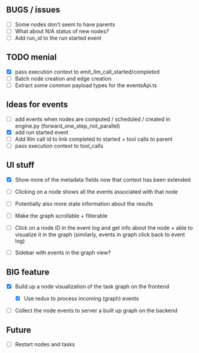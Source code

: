 ## BUGS / issues

- [ ] Some nodes don't seem to have parents
- [ ] What about N/A status of new nodes?
- [ ] Add run_id to the run started event

## TODO menial

- [x] pass execution context to emit_llm_call_started/completed
- [ ] Batch node creation and edge creation
- [ ] Extract some common payload types for the eventsApi.ts

## Ideas for events

- [ ] add events when nodes are computed / scheduled / created in engine.py (forward_one_step_not_parallel)
- [x] add run started event
- [ ] Add lllm call id to link completed to started + tool calls to parent
- [ ] pass execution context to tool_calls

## UI stuff

- [x] Show more of the metadata fields now that context has been extended
- [ ] Clicking on a node shows all the events associated with that node
- [ ] Potentially also more state information about the results

- [ ] Make the graph scrollable + filterable
- [ ] Click on a node ID in the event log and get info about the node + able to visualize it in the graph (similarly, events in graph click back to event log)
- [ ] Sidebar with events in the graph view?

## BIG feature

- [x] Build up a node visualization of the task graph on the frontend

  - [x] Use redux to process incoming (graph) events

- [ ] Collect the node events to server a built up graph on the backend

## Future

- [ ] Restart nodes and tasks
